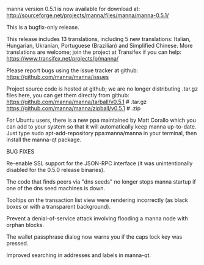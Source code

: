 manna version 0.5.1 is now available for download at:
http://sourceforge.net/projects/manna/files/manna/manna-0.5.1/

This is a bugfix-only release.

This release includes 13 translations, including 5 new translations:
Italian, Hungarian, Ukranian, Portuguese (Brazilian) and Simplified Chinese.
More translations are welcome; join the project at Transifex if you can help:
https://www.transifex.net/projects/p/manna/

Please report bugs using the issue tracker at github:
https://github.com/manna/manna/issues

Project source code is hosted at github; we are no longer
distributing .tar.gz files here, you can get them
directly from github:
https://github.com/manna/manna/tarball/v0.5.1  # .tar.gz
https://github.com/manna/manna/zipball/v0.5.1  # .zip

For Ubuntu users, there is a new ppa maintained by Matt Corallo which
you can add to your system so that it will automatically keep
manna up-to-date.  Just type
sudo apt-add-repository ppa:manna/manna
in your terminal, then install the manna-qt package.


BUG FIXES

Re-enable SSL support for the JSON-RPC interface (it was unintentionally
disabled for the 0.5.0 release binaries).

The code that finds peers via "dns seeds" no longer stops manna startup
if one of the dns seed machines is down.

Tooltips on the transaction list view were rendering incorrectly (as black boxes
or with a transparent background).

Prevent a denial-of-service attack involving flooding a manna node with
orphan blocks.

The wallet passphrase dialog now warns you if the caps lock key was pressed.

Improved searching in addresses and labels in manna-qt.
